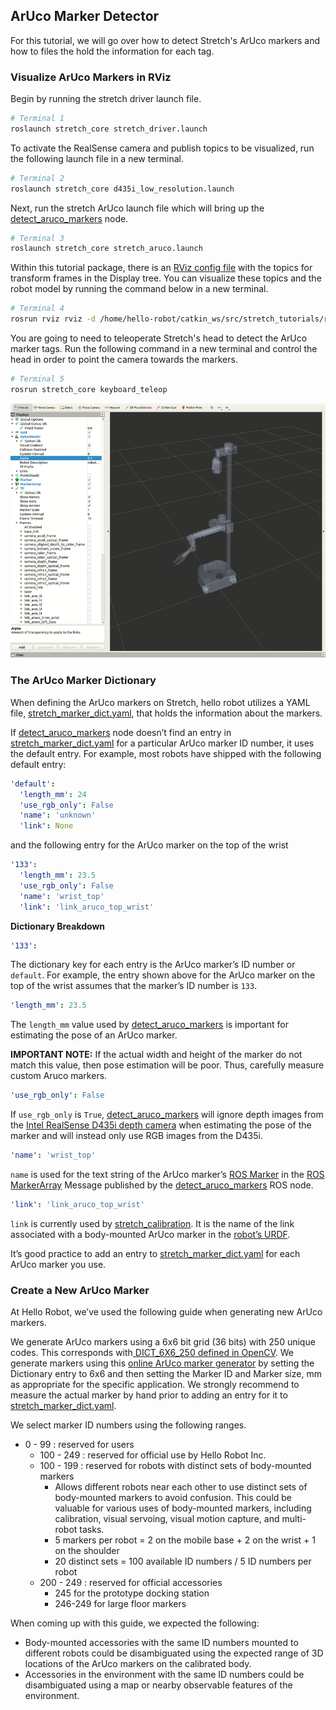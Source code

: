 ## ArUco Marker Detector

For this tutorial, we will go over how to detect Stretch's ArUco markers and how to files the hold the information for each tag.

### Visualize ArUco Markers in RViz

Begin by running the stretch driver launch file.

```bash
# Terminal 1
roslaunch stretch_core stretch_driver.launch
```

To activate the RealSense camera and publish topics to be visualized, run the following launch file in a new terminal.

```bash
# Terminal 2
roslaunch stretch_core d435i_low_resolution.launch
```

Next, run the stretch ArUco launch file which will bring up the [detect_aruco_markers](https://github.com/hello-robot/stretch_ros/blob/master/stretch_core/nodes/detect_aruco_markers) node.

```bash
# Terminal 3
roslaunch stretch_core stretch_aruco.launch
```

Within this tutorial package, there is an [RViz config file](https://github.com/hello-robot/stretch_tutorials/blob/main/rviz/aruco_detector_example.rviz) with the topics for transform frames in the Display tree. You can visualize these topics and the robot model by running the command below in a new terminal.

```bash
# Terminal 4
rosrun rviz rviz -d /home/hello-robot/catkin_ws/src/stretch_tutorials/rviz/aruco_detector_example.rviz
```

You are going to need to teleoperate Stretch's head to detect the ArUco marker tags. Run the following command in a new terminal and control the head in order to point the camera towards the markers.   

```bash
# Terminal 5
rosrun stretch_core keyboard_teleop
```

<p align="center">
  <img src="https://raw.githubusercontent.com/hello-robot/stretch_tutorials/main/images/aruco_detector.gif"/>
</p>

### The ArUco Marker Dictionary

When defining the ArUco markers on Stretch, hello robot utilizes a YAML file, [stretch_marker_dict.yaml](https://github.com/hello-robot/stretch_ros/blob/master/stretch_core/config/stretch_marker_dict.yaml), that holds the information about the markers.


If [detect_aruco_markers](https://github.com/hello-robot/stretch_ros/blob/master/stretch_core/nodes/detect_aruco_markers) node doesn’t find an entry in [stretch_marker_dict.yaml](https://github.com/hello-robot/stretch_ros/blob/master/stretch_core/config/stretch_marker_dict.yaml) for a particular ArUco marker ID number, it uses the default entry. For example, most robots have shipped with the following default entry:

```yaml
'default':
  'length_mm': 24
  'use_rgb_only': False
  'name': 'unknown'
  'link': None
```

and the following entry for the ArUco marker on the top of the wrist

```yaml
'133':
  'length_mm': 23.5
  'use_rgb_only': False
  'name': 'wrist_top'
  'link': 'link_aruco_top_wrist'
```


**Dictionary Breakdown**

```yaml
'133':
```

 The dictionary key for each entry is the ArUco marker’s ID number or `default`. For example, the entry shown above for the ArUco marker on the top of the wrist assumes that the marker’s ID number is `133`.

```yaml
'length_mm': 23.5
```

The `length_mm` value used by [detect_aruco_markers](https://github.com/hello-robot/stretch_ros/blob/master/stretch_core/nodes/detect_aruco_markers) is important for estimating the pose of an ArUco marker.

**IMPORTANT NOTE:** If the actual width and height of the marker do not match this value, then pose estimation will be poor. Thus, carefully measure custom Aruco markers.

```yaml
'use_rgb_only': False
```

If `use_rgb_only` is `True`, [detect_aruco_markers](https://github.com/hello-robot/stretch_ros/blob/master/stretch_core/nodes/detect_aruco_markers) will ignore depth images from the [Intel RealSense D435i depth camera](https://www.intelrealsense.com/depth-camera-d435i/) when estimating the pose of the marker and will instead only use RGB images from the D435i.

```yaml
'name': 'wrist_top'
```
`name` is used for the text string of the ArUco marker’s [ROS Marker](http://docs.ros.org/en/melodic/api/visualization_msgs/html/msg/Marker.html) in the [ROS MarkerArray](http://docs.ros.org/en/melodic/api/visualization_msgs/html/msg/MarkerArray.html) Message published by the [detect_aruco_markers](https://github.com/hello-robot/stretch_ros/blob/master/stretch_core/nodes/detect_aruco_markers) ROS node.


```yaml
'link': 'link_aruco_top_wrist'
```

`link` is currently used by [stretch_calibration](https://github.com/hello-robot/stretch_ros/blob/master/stretch_calibration/nodes/collect_head_calibration_data). It is the name of the link associated with a body-mounted ArUco marker in the [robot’s URDF](https://github.com/hello-robot/stretch_ros/blob/master/stretch_description/urdf/stretch_aruco.xacro).


It’s good practice to add an entry to [stretch_marker_dict.yaml](https://github.com/hello-robot/stretch_ros/blob/master/stretch_core/config/stretch_marker_dict.yaml) for each ArUco marker you use.


### Create a New ArUco Marker

At Hello Robot, we’ve used the following guide when generating new ArUco markers.

We generate ArUco markers using a 6x6 bit grid (36 bits) with 250 unique codes. This corresponds with[ DICT_6X6_250 defined in OpenCV](https://docs.opencv.org/3.4/d9/d6a/group__aruco.html). We generate markers using this [online ArUco marker generator](https://chev.me/arucogen/) by setting the Dictionary entry to 6x6 and then setting the Marker ID and Marker size, mm as appropriate for the specific application. We strongly recommend to measure the actual marker by hand prior to adding an entry for it to [stretch_marker_dict.yaml](https://github.com/hello-robot/stretch_ros/blob/master/stretch_core/config/stretch_marker_dict.yaml).


We select marker ID numbers using the following ranges.

* 0 - 99 : reserved for users
  * 100 - 249 : reserved for official use by Hello Robot Inc.
  * 100 - 199 : reserved for robots with distinct sets of body-mounted markers
    * Allows different robots near each other to use distinct sets of body-mounted markers to avoid confusion. This could be valuable for various uses of body-mounted markers, including calibration, visual servoing, visual motion capture, and multi-robot tasks.
    * 5 markers per robot = 2 on the mobile base + 2 on the wrist + 1 on the shoulder
    * 20 distinct sets = 100 available ID numbers / 5 ID numbers per robot
  * 200 - 249 : reserved for official accessories
    * 245 for the prototype docking station
    * 246-249 for large floor markers

When coming up with this guide, we expected the following:

* Body-mounted accessories with the same ID numbers mounted to different robots could be disambiguated using the expected range of 3D locations of the ArUco markers on the calibrated body.
* Accessories in the environment with the same ID numbers could be disambiguated using a map or nearby observable features of the environment.
